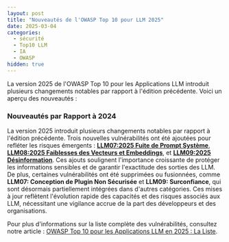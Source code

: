 ```yaml
---
layout: post
title: "Nouveautés de l'OWASP Top 10 pour LLM 2025"
date: 2025-03-04
categories: 
  - sécurité 
  - Top10 LLM
  - IA
  - OWASP 
hidden: true
---
```


La version 2025 de l'OWASP Top 10 pour les Applications LLM introduit plusieurs changements notables par rapport à l'édition précédente. Voici un aperçu des nouveautés :

### Nouveautés par Rapport à 2024

La version 2025 introduit plusieurs changements notables par rapport à l'édition précédente. Trois nouvelles vulnérabilités ont été ajoutées pour refléter les risques émergents : **[LLM07:2025 Fuite de Prompt Système](#)**, **[LLM08:2025 Faiblesses des Vecteurs et Embeddings](#)**, et **[LLM09:2025 Désinformation](#)**. Ces ajouts soulignent l'importance croissante de protéger les informations sensibles et de garantir l'exactitude des sorties des LLM. De plus, certaines vulnérabilités ont été supprimées ou fusionnées, comme **LLM07: Conception de Plugin Non Sécurisée** et **LLM09: Surconfiance**, qui sont désormais partiellement intégrées dans d'autres catégories. Ces mises à jour reflètent l'évolution rapide des capacités et des risques associés aux LLM, nécessitant une vigilance accrue de la part des développeurs et des organisations.

Pour plus d'informations sur la liste complète des vulnérabilités, consultez notre article : [OWASP Top 10 pour les Applications LLM en 2025 : La Liste](owasp-top-10-liste-2025.html).
